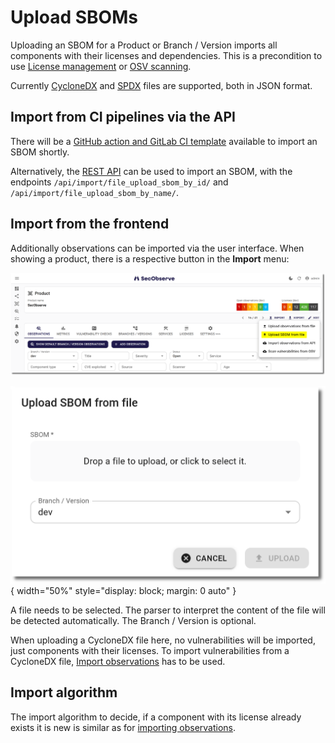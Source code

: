 # Upload SBOMs

Uploading an SBOM for a Product or Branch / Version imports all components with their licenses and dependencies. This is a precondition to use [License management](../usage/license_management.md) or [OSV scanning](../integrations/osv_scan.md).

Currently [CycloneDX](https://cyclonedx.org/) and [SPDX](https://spdx.dev) files are supported, both in JSON format.


## Import from CI pipelines via the API

There will be a [GitHub action and GitLab CI template](../integrations/github_actions_and_templates.md) available to import an SBOM shortly.

Alternatively, the [REST API](../integrations/rest_api.md) can be used to import an SBOM, with the endpoints `/api/import/file_upload_sbom_by_id/` and `/api/import/file_upload_sbom_by_name/`.


## Import from the frontend

Additionally observations can be imported via the user interface. When showing a product, there is a respective button in the **Import** menu:

![Start import](../assets/images/screenshot_import_sbom_1.png)

![Upload of files](../assets/images/screenshot_import_sbom_2.png){ width="50%" style="display: block; margin: 0 auto" }

A file needs to be selected. The parser to interpret the content of the file will be detected automatically. The Branch / Version is optional.

When uploading a CycloneDX file here, no vulnerabilities will be imported, just components with their licenses. To import vulnerabilities from a CycloneDX file, [Import observations](../usage/import_observations.md) has to be used.

## Import algorithm

The import algorithm to decide, if a component with its license already exists it is new is similar as for [importing observations](../usage/import_observations.md#import-algorithm).
